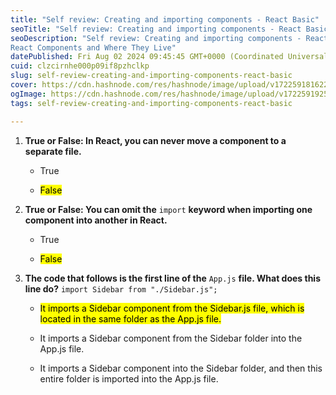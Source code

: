 ```yaml
---
title: "Self review: Creating and importing components - React Basic"
seoTitle: "Self review: Creating and importing components - React Basic"
seoDescription: "Self review: Creating and importing components - React Basic
React Components and Where They Live"
datePublished: Fri Aug 02 2024 09:45:45 GMT+0000 (Coordinated Universal Time)
cuid: clzcirnhe000p09if8pzhclkp
slug: self-review-creating-and-importing-components-react-basic
cover: https://cdn.hashnode.com/res/hashnode/image/upload/v1722591816229/f7381a0f-0ead-4612-bb15-570811810f5a.png
ogImage: https://cdn.hashnode.com/res/hashnode/image/upload/v1722591925984/1f431661-605e-4df1-ba95-9f15ac682691.png
tags: self-review-creating-and-importing-components-react-basic

---
```


1. **True or False: In React, you can never move a component to a separate file.**
    
    * True
        
    * <mark>False</mark>
        
2. **True or False: You can omit the** `import` **keyword when importing one component into another in React.**
    
    * True
        
    * <mark>False</mark>
        
3. **The code that follows is the first line of the** `App.js` **file. What does this line do?** `import Sidebar from "./Sidebar.js";`
    
    * <mark>It imports a Sidebar component from the Sidebar.js file, which is located in the same folder as the App.js file.</mark>
        
    * It imports a Sidebar component from the Sidebar folder into the App.js file.
        
    * It imports a Sidebar component into the Sidebar folder, and then this entire folder is imported into the App.js file.